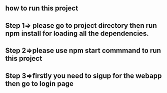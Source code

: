 ## how to run this project

 ## Step 1=>  please go to project directory then run npm install for loading all the dependencies.
  ## Step 2=>please use npm start commmand to run this project

  ## Step 3=>firstly you need to sigup for the webapp then go to login page 
